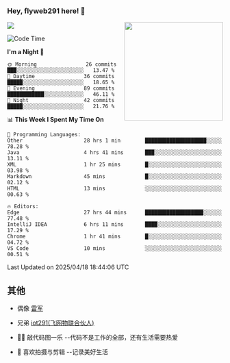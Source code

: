 ### Hey, flyweb291 here! 👋

![](https://metrics.lecoq.io/cherry291?template=classic&config.timezone=Asia%2FShanghai)
<img align='right' src="https://media.giphy.com/media/M9gbBd9nbDrOTu1Mqx/giphy.gif" width="230">
<!-- ![](https://github-readme-stats-ouuan.vercel.app/api?username=flyweb291&theme=dark&show_icons=true) -->

<!--START_SECTION:waka-->
![Code Time](http://img.shields.io/badge/Code%20Time-1%2C137%20hrs%207%20mins-blue)

**I'm a Night 🦉** 

```text
🌞 Morning                26 commits          ███░░░░░░░░░░░░░░░░░░░░░░   13.47 % 
🌆 Daytime                36 commits          █████░░░░░░░░░░░░░░░░░░░░   18.65 % 
🌃 Evening                89 commits          ████████████░░░░░░░░░░░░░   46.11 % 
🌙 Night                  42 commits          █████░░░░░░░░░░░░░░░░░░░░   21.76 % 
```


📊 **This Week I Spent My Time On** 

```text
💬 Programming Languages: 
Other                    28 hrs 1 min        ████████████████████░░░░░   78.28 % 
Java                     4 hrs 41 mins       ███░░░░░░░░░░░░░░░░░░░░░░   13.11 % 
XML                      1 hr 25 mins        █░░░░░░░░░░░░░░░░░░░░░░░░   03.98 % 
Markdown                 45 mins             █░░░░░░░░░░░░░░░░░░░░░░░░   02.12 % 
HTML                     13 mins             ░░░░░░░░░░░░░░░░░░░░░░░░░   00.63 % 

🔥 Editors: 
Edge                     27 hrs 44 mins      ███████████████████░░░░░░   77.48 % 
IntelliJ IDEA            6 hrs 11 mins       ████░░░░░░░░░░░░░░░░░░░░░   17.29 % 
Chrome                   1 hr 41 mins        █░░░░░░░░░░░░░░░░░░░░░░░░   04.72 % 
VS Code                  10 mins             ░░░░░░░░░░░░░░░░░░░░░░░░░   00.51 % 
```


 Last Updated on 2025/04/18 18:44:06 UTC
<!--END_SECTION:waka-->

<!--
**flyweb291/数字游牧人** is a ✨ _special_ ✨ repository because its `README.md` (this file) appears on your GitHub profile.

Here are some ideas to get you started:

- 🔭 I’m currently working on ...
- 🌱 I’m currently learning ...
- 👯 I’m looking to collaborate on ...
- 🤔 I’m looking for help with ...
- 💬 Ask me about ...
- 📫 How to reach me: ...
- 😄 Pronouns: ...
- ⚡ Fun fact: ...
-->

 ## 其他
 
- 偶像 [雷军](https://weibo.com/u/1749127163)
- 兄弟 [iot291(飞网物联合伙人)](https://github.com/iot291)

- 👨‍💻 敲代码图一乐    --代码不是工作的全部，还有生活需要热爱
- 🎥 喜欢拍摄与剪辑  --记录美好生活
